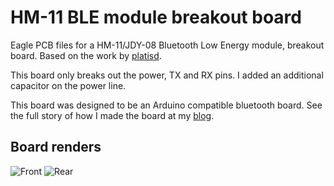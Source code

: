 # HM-11 BLE module breakout board
Eagle PCB files for a HM-11/JDY-08 Bluetooth Low Energy module, breakout board. Based on the work by [platisd](https://github.com/platisd/HM-11_breakout). 

This board only breaks out the power, TX and RX pins. I added an additional capacitor on the power line.

This board was designed to be an Arduino compatible bluetooth board. See the full story of how I made the board at my [blog](http://westsideelectronics.com/building-a-hm-11-bluetooth-board/).

## Board renders
![Front](http://i.imgur.com/6OrpiIM.png) ![Rear](http://i.imgur.com/9zW63uq.png)
